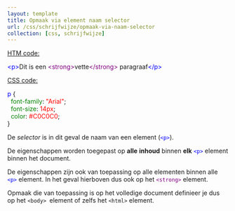 ```yaml
---
layout: template
title: Opmaak via element naam selector
url: /css/schrijfwijze/opmaak-via-naam-selector
collection: [css, schrijfwijze]
---
```


<p><span style="text-decoration: underline">HTM code:</span></p>



<div class="gray-code">
<font color="blue">&lt;p&gt;</font>Dit is een <font color="purple">&lt;strong&gt;</font>vette<font color="purple">&lt;/strong&gt;</font> paragraaf<font color="blue">&lt;/p&gt;</font>
</div>



<p><span style="text-decoration: underline">CSS code:</span></p>



<div class="gray-code">
<font color="blue">p</font> {<br>
&nbsp;&nbsp;<font color="green">font-family</font>: <font color="red">"Arial"</font>;<br>
&nbsp;&nbsp;<font color="green">font-size</font>: <font color="red">14px</font>;<br>
&nbsp;&nbsp;<font color="green">color</font>: <font color="red">#C0C0C0</font>;<br>}
</div>



<p>De <em>selector</em> is in dit geval de naam van een element (<code><font color="blue">&lt;p&gt;</font></code>).</p>



<p>De eigenschappen worden toegepast op <strong>alle</strong> <strong>inhoud</strong> binnen <strong>elk</strong> <code><font color="blue">&lt;p&gt;</font></code> element binnen het document. </p>



<p>De eigenschappen zijn ook van toepassing op alle elementen binnen alle <code><font color="blue">&lt;p&gt;</font></code> element. In het geval hierboven dus ook op het <code><font color="purple">&lt;strong&gt;</font></code> element.</p>



<p>Opmaak die van toepassing is op het volledige document definieer je dus op het <code>&lt;body&gt; </code>element of zelfs het <code>&lt;html&gt;</code> element.</p>
